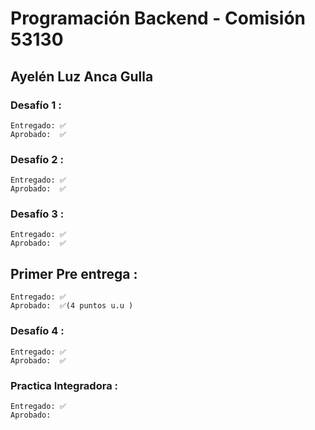 # Programación Backend - Comisión 53130
## Ayelén Luz Anca Gulla
### Desafío 1 : 
    Entregado: ✅
    Aprobado:  ✅

### Desafío 2 : 
    Entregado: ✅
    Aprobado:  ✅

### Desafío 3 : 
    Entregado: ✅
    Aprobado:  ✅

## Primer Pre entrega : 
    Entregado: ✅
    Aprobado:  ✅(4 puntos u.u )

### Desafío 4 : 
    Entregado: ✅
    Aprobado:  ✅

###  Practica Integradora : 
    Entregado: ✅
    Aprobado:  